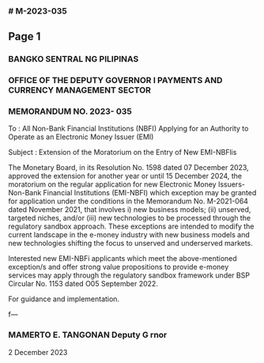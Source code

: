 ### # M-2023-035

## Page 1

### BANGKO SENTRAL NG PILIPINAS

### OFFICE OF THE DEPUTY GOVERNOR I PAYMENTS AND CURRENCY MANAGEMENT SECTOR

### MEMORANDUM NO. 2023- 035

To : All Non-Bank Financial Institutions (NBFI) Applying for an Authority to Operate as an Electronic Money Issuer (EMI)

Subject : Extension of the Moratorium on the Entry of New EMI-NBFlis

The Monetary Board, in its Resolution No. 1598 dated 07 December 2023, approved the extension for another year or until 15 December 2024, the moratorium on the regular application for new Electronic Money Issuers-Non-Bank Financial Institutions (EMI-NBFI) which exception may be granted for application under the conditions in the Memorandum No. M-2021-064 dated November 2021, that involves i) new business models; (ii) unserved, targeted niches, and/or (iii) new technologies to be processed through the regulatory sandbox approach. These exceptions are intended to modify the current landscape in the e-money industry with new business models and new technologies shifting the focus to unserved and underserved markets.

Interested new EMI-NBFi applicants which meet the above-mentioned exception/s and offer strong value propositions to provide e-money services may apply through the regulatory sandbox framework under BSP Circular No. 1153 dated O05 September 2022.

For guidance and implementation.

f—

### MAMERTO E. TANGONAN Deputy G rnor

2 December 2023

